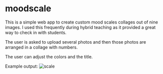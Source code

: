 # moodscale
This is a simple web app to create custom mood scales collages out of nine images.
I used this frequently during hybrid teaching as it provided a great way to check in with
students.

The user is asked to upload several photos and then those photos are arranged in a collage with numbers.

The user can adjust the colors and the title.


Example output:
![scale](https://user-images.githubusercontent.com/6283376/219770906-e64e3d66-259a-4406-8bc7-b8a4aa57bd3b.png)
